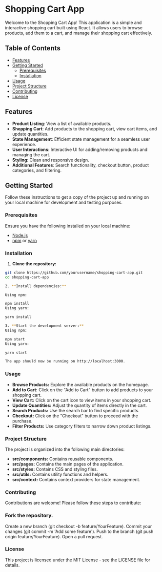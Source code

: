 # Shopping Cart App

Welcome to the Shopping Cart App! This application is a simple and interactive shopping cart built using React. It allows users to browse products, add them to a cart, and manage their shopping cart effectively.

## Table of Contents

- [Features](#features)
- [Getting Started](#getting-started)
  - [Prerequisites](#prerequisites)
  - [Installation](#installation)
- [Usage](#usage)
- [Project Structure](#project-structure)
- [Contributing](#contributing)
- [License](#license)

## Features

- **Product Listing**: View a list of available products.
- **Shopping Cart**: Add products to the shopping cart, view cart items, and update quantities.
- **State Management**: Efficient state management for a seamless user experience.
- **User Interactions**: Interactive UI for adding/removing products and managing the cart.
- **Styling**: Clean and responsive design.
- **Additional Features**: Search functionality, checkout button, product categories, and filtering.

## Getting Started

Follow these instructions to get a copy of the project up and running on your local machine for development and testing purposes.

### Prerequisites

Ensure you have the following installed on your local machine:

- [Node.js](https://nodejs.org/)
- [npm](https://www.npmjs.com/) or [yarn](https://yarnpkg.com/)

### Installation

1. **Clone the repository:**

```bash
git clone https://github.com/yourusername/shopping-cart-app.git
cd shopping-cart-app

2. **Install dependencies:**

Using npm:

npm install
Using yarn:

yarn install

3. **Start the development server:**
Using npm:

npm start
Using yarn:

yarn start

The app should now be running on http://localhost:3000. 

```

### Usage
- **Browse Products:** Explore the available products on the homepage.
- **Add to Cart:** Click on the "Add to Cart" button to add products to your shopping cart.
- **View Cart:** Click on the cart icon to view items in your shopping cart.
- **Update Quantities:** Adjust the quantity of items directly in the cart.
- **Search Products:** Use the search bar to find specific products.
- **Checkout:** Click on the "Checkout" button to proceed with the purchase.
- **Filter Products:** Use category filters to narrow down product listings.

### Project Structure
The project is organized into the following main directories:

- **src/components:** Contains reusable components.
- **src/pages:** Contains the main pages of the application.
- **src/styles:** Contains CSS and styling files.
- **src/utils:** Contains utility functions and helpers.
- **src/context:** Contains context providers for state management.

### Contributing
Contributions are welcome! Please follow these steps to contribute:

### Fork the repository.
Create a new branch (git checkout -b feature/YourFeature).
Commit your changes (git commit -m 'Add some feature').
Push to the branch (git push origin feature/YourFeature).
Open a pull request.

### License
This project is licensed under the MIT License - see the LICENSE file for details.

